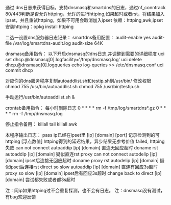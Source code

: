通过 dns日志来获得目标，支持dnsmasq和smartdns的日志，通过nf_conntrack 80/443判断是否允许httping，允许的进行httping,如果超时或者rst，将结果加入ipset，并且重试httping，如果不可用会取消加入ipset
依赖：httping,awk,ipset
安装httping：opkg install httping

二选一设置dns服务器日志记录：
smartdns备用配置：
audit-enable yes
audit-file /var/log/smartdns-audit.log
audit-size 64K

dnsmasq备用指令：
以下开启dnsmasq的dns日志,并调整到需要的详细程度
uci set dhcp.@dnsmasq[0].logfacility='/tmp/dnsmasq.log'
uci delete dhcp.@dnsmasq[0].logqueries
echo log-queries >> /etc/dnsmasq.conf
uci commit dhcp

对应你的dns服务程序复制autoaddlist.sh和testip.sh到/usr/bin/
修改权限
chmod 755 /usr/bin/autoaddlist.sh
chmod 755 /usr/bin/testip.sh

手动运行/usr/bin/autoaddlist.sh &

crontab备用指令：
每小时删除日志
0 * * * * rm -f /tmp/log/smartdns*.gz
0 * * * * rm -f /tmp/dnsmasq.log

停止指令备用：
killall tail
killall awk

本程序输出日志：
pass ip已经在ipset里
[ip] [domain] [port] 记录检测到的可httping
[浮点数值] httping得到的延迟结果，异步结果无参考价值
failed, httping失败
can not connect autoaddip [ip] [domain] 直连无回应超时
doname rst autoaddip [ip] [domain] 疑似直连rst
proxy can not connect autodelip [ip] [domain] ipset后连接无回应超时
doname proxy rst autodelip [ip] [domain] 疑似ipset后连接rst
direct so slow autoaddip [ip] [domain] 直连有回应3s超时
proxy so slow [ip] [domain] ipset后有回应3s超时
change back to direct [ip] [domain] 尝试都失败或者都3s超时

注：同ip如果httping过不会重复探测，也不会有日志。
注：dnsmasq没有测试，有bug欢迎反馈